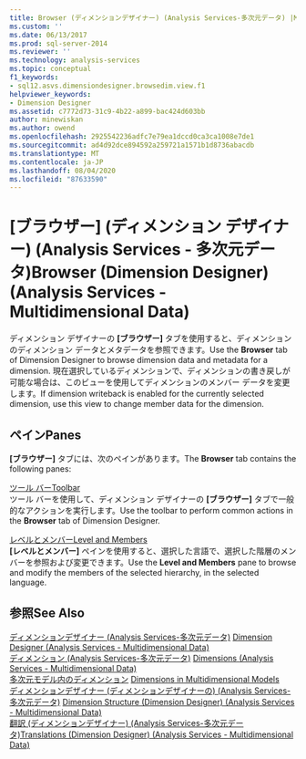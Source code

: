```yaml
---
title: Browser (ディメンションデザイナー) (Analysis Services-多次元データ) |Microsoft Docs
ms.custom: ''
ms.date: 06/13/2017
ms.prod: sql-server-2014
ms.reviewer: ''
ms.technology: analysis-services
ms.topic: conceptual
f1_keywords:
- sql12.asvs.dimensiondesigner.browsedim.view.f1
helpviewer_keywords:
- Dimension Designer
ms.assetid: c7772d73-31c9-4b22-a899-bac424d603bb
author: minewiskan
ms.author: owend
ms.openlocfilehash: 2925542236adfc7e79ea1dccd0ca3ca1008e7de1
ms.sourcegitcommit: ad4d92dce894592a259721a1571b1d8736abacdb
ms.translationtype: MT
ms.contentlocale: ja-JP
ms.lasthandoff: 08/04/2020
ms.locfileid: "87633590"
---
```

# <a name="browser-dimension-designer-analysis-services---multidimensional-data"></a><span data-ttu-id="2ccdf-102">[ブラウザー] (ディメンション デザイナー) (Analysis Services - 多次元データ)</span><span class="sxs-lookup"><span data-stu-id="2ccdf-102">Browser (Dimension Designer) (Analysis Services - Multidimensional Data)</span></span>
  <span data-ttu-id="2ccdf-103">ディメンション デザイナーの **[ブラウザー]** タブを使用すると、ディメンションのディメンション データとメタデータを参照できます。</span><span class="sxs-lookup"><span data-stu-id="2ccdf-103">Use the **Browser** tab of Dimension Designer to browse dimension data and metadata for a dimension.</span></span> <span data-ttu-id="2ccdf-104">現在選択しているディメンションで、ディメンションの書き戻しが可能な場合は、このビューを使用してディメンションのメンバー データを変更します。</span><span class="sxs-lookup"><span data-stu-id="2ccdf-104">If dimension writeback is enabled for the currently selected dimension, use this view to change member data for the dimension.</span></span>  
  
## <a name="panes"></a><span data-ttu-id="2ccdf-105">ペイン</span><span class="sxs-lookup"><span data-stu-id="2ccdf-105">Panes</span></span>  
 <span data-ttu-id="2ccdf-106">**[ブラウザー]** タブには、次のペインがあります。</span><span class="sxs-lookup"><span data-stu-id="2ccdf-106">The **Browser** tab contains the following panes:</span></span>  
  
 [<span data-ttu-id="2ccdf-107">ツール バー</span><span class="sxs-lookup"><span data-stu-id="2ccdf-107">Toolbar</span></span>](toolbar-browser-tab-dimension-designer-analysis-services-multidimensional-data.md)  
 <span data-ttu-id="2ccdf-108">ツール バーを使用して、ディメンション デザイナーの **[ブラウザー]** タブで一般的なアクションを実行します。</span><span class="sxs-lookup"><span data-stu-id="2ccdf-108">Use the toolbar to perform common actions in the **Browser** tab of Dimension Designer.</span></span>  
  
 [<span data-ttu-id="2ccdf-109">レベルとメンバー</span><span class="sxs-lookup"><span data-stu-id="2ccdf-109">Level and Members</span></span>](level-members-dimension-designer-analysis-services-multidimensional-data.md)  
 <span data-ttu-id="2ccdf-110">**[レベルとメンバー]** ペインを使用すると、選択した言語で、選択した階層のメンバーを参照および変更できます。</span><span class="sxs-lookup"><span data-stu-id="2ccdf-110">Use the **Level and Members** pane to browse and modify the members of the selected hierarchy, in the selected language.</span></span>  
  
## <a name="see-also"></a><span data-ttu-id="2ccdf-111">参照</span><span class="sxs-lookup"><span data-stu-id="2ccdf-111">See Also</span></span>  
 <span data-ttu-id="2ccdf-112">[ディメンションデザイナー &#40;Analysis Services-多次元データ&#41;](dimension-designer-analysis-services-multidimensional-data.md) </span><span class="sxs-lookup"><span data-stu-id="2ccdf-112">[Dimension Designer &#40;Analysis Services - Multidimensional Data&#41;](dimension-designer-analysis-services-multidimensional-data.md) </span></span>  
 <span data-ttu-id="2ccdf-113">[ディメンション &#40;Analysis Services-多次元データ&#41;](multidimensional-models-olap-logical-dimension-objects/dimensions-analysis-services-multidimensional-data.md) </span><span class="sxs-lookup"><span data-stu-id="2ccdf-113">[Dimensions &#40;Analysis Services - Multidimensional Data&#41;](multidimensional-models-olap-logical-dimension-objects/dimensions-analysis-services-multidimensional-data.md) </span></span>  
 <span data-ttu-id="2ccdf-114">[多次元モデル内のディメンション](multidimensional-models/dimensions-in-multidimensional-models.md) </span><span class="sxs-lookup"><span data-stu-id="2ccdf-114">[Dimensions in Multidimensional Models](multidimensional-models/dimensions-in-multidimensional-models.md) </span></span>  
 <span data-ttu-id="2ccdf-115">[ディメンションデザイナー &#40;ディメンションデザイナーの&#41; &#40;Analysis Services-多次元データ&#41;](dimension-structure-dimension-designer-analysis-services-multidimensional-data.md) </span><span class="sxs-lookup"><span data-stu-id="2ccdf-115">[Dimension Structure &#40;Dimension Designer&#41; &#40;Analysis Services - Multidimensional Data&#41;](dimension-structure-dimension-designer-analysis-services-multidimensional-data.md) </span></span>  
 [<span data-ttu-id="2ccdf-116">翻訳 &#40;ディメンションデザイナー&#41; &#40;Analysis Services-多次元データ&#41;</span><span class="sxs-lookup"><span data-stu-id="2ccdf-116">Translations &#40;Dimension Designer&#41; &#40;Analysis Services - Multidimensional Data&#41;</span></span>](translations-dimension-designer-analysis-services-multidimensional-data.md)  
  
  
